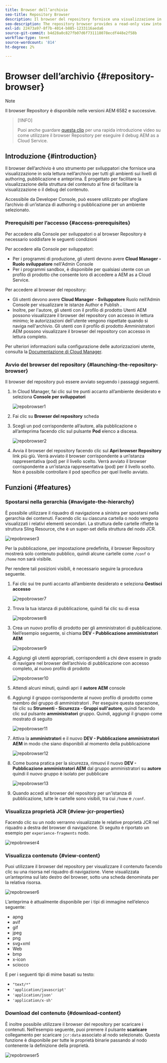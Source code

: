 ```yaml
---
title: Browser dell’archivio
seo-title: Repository Browser
description: Il browser del repository fornisce una visualizzazione in sola lettura nell'archivio per tutti gli ambienti sui livelli di authoring, pubblicazione e anteprima.
seo-description: The repository browser provides a read-only view into the repository for all environments on author, publish, and preview tiers.
exl-id: 22473a97-8f7b-4014-b885-1233116aeda6
source-git-commit: b4d28a0c827fb07d6f731118078ecdf448e2f58b
workflow-type: tm+mt
source-wordcount: '814'
ht-degree: 2%

---
```


# Browser dell’archivio {#repository-browser}

>[!NOTE]
>
>Il browser Repository è disponibile nelle versioni AEM 6582 e successive.

>[!INFO]
>
>Puoi anche guardare [questa clip](https://experienceleague.adobe.com/docs/experience-manager-learn/cloud-service/debugging/debugging-aem-as-a-cloud-service/repository-browser.html) per una rapida introduzione video su come utilizzare il browser Repository per eseguire il debug AEM as a Cloud Service.

## Introduzione {#introduction}

Il browser dell’archivio è uno strumento per sviluppatori che fornisce una visualizzazione in sola lettura nell’archivio per tutti gli ambienti sui livelli di authoring, pubblicazione e anteprima. È progettato per facilitare la visualizzazione della struttura del contenuto al fine di facilitare la visualizzazione o il debug del contenuto.

Accessibile da Developer Console, può essere utilizzato per sfogliare l’archivio di un’istanza di authoring o pubblicazione per un ambiente selezionato.

### Prerequisiti per l’accesso {#access-prerequisites}

Per accedere alla Console per sviluppatori o al browser Repository è necessario soddisfare le seguenti condizioni

Per accedere alla Console per sviluppatori:

* Per i programmi di produzione, gli utenti devono avere **Cloud Manager - Ruolo sviluppatore** nell&#39;Admin Console
* Per i programmi sandbox, è disponibile per qualsiasi utente con un profilo di prodotto che consente loro di accedere a AEM as a Cloud Service.

Per accedere al browser del repository:

* Gli utenti devono avere **Cloud Manager - Sviluppatore** Ruolo nell’Admin Console per visualizzare le istanze Author e Publish .
* Inoltre, per l&#39;autore, gli utenti con il profilo di prodotto Utenti AEM possono visualizzare il browser del repository con accesso in lettura minimo; le autorizzazioni dell&#39;utente vengono rispettate quando si naviga nell&#39;archivio. Gli utenti con il profilo di prodotto Amministratori AEM possono visualizzare il browser del repository con accesso in lettura completo.

Per ulteriori informazioni sulla configurazione delle autorizzazioni utente, consulta la [Documentazione di Cloud Manager](https://experienceleague.adobe.com/docs/experience-manager-cloud-manager/using/requirements/setting-up-users-and-roles.html).

### Avvio del browser del repository {#launching-the-repository-browser}

Il browser del repository può essere avviato seguendo i passaggi seguenti.

1. In Cloud Manager, fai clic sui tre punti accanto all’ambiente desiderato e seleziona **Console per sviluppatori**

   ![repobrowser1](/help/implementing/developing/tools/assets/repobrowser1.png)

1. Fai clic su **Browser del repository** scheda
1. Scegli un pod corrispondente all’autore, alla pubblicazione o all’anteprima facendo clic sul pulsante **Pod** elenco a discesa.

   ![repobrowser2](/help/implementing/developing/tools/assets/repobrowser2.png)

1. Avvia il browser del repository facendo clic sul **Apri browser Repository** link più giù. Verrà avviato il browser corrispondente a un’istanza rappresentativa (pod) per il livello scelto. Verrà avviato il browser corrispondente a un’istanza rappresentativa (pod) per il livello scelto. Non è possibile controllare il pod specifico per quel livello avviato.

## Funzioni {#features}

### Spostarsi nella gerarchia {#navigate-the-hierarchy}

È possibile utilizzare il riquadro di navigazione a sinistra per spostarsi nella gerarchia dei contenuti. Facendo clic su ciascuna cartella o nodo vengono visualizzati i relativi elementi secondari. La struttura delle cartelle riflette la struttura Sling Resource, che è un super-set della struttura del nodo JCR.

![repobrowser3](/help/implementing/developing/tools/assets/repobrowser3.png)

<!-- Alexandru: temporarily commenting this out, please don't delete. 

Alternatively, you can navigate directly to a path by entering it in the **Path** field, as shown below. This will also expand its location in the content hierarcy view on the left.

![repobrowser14](/help/implementing/developing/tools/assets/repobrowser14.png)

Whenever you click a folder on the left, the Path field automatically populates with its location. This is useful for copying and pasting the value for later usage.

Additionally, when you click on a folder, the URL is dynamically modified to include the path to that folder. This allows for bookmarkable URLs.

-->

Per la pubblicazione, per impostazione predefinita, il browser Repository mostrerà solo contenuto pubblico, quindi alcune cartelle come `/conf` o `/home` non sarà visibile.

Per rendere tali posizioni visibili, è necessario seguire la procedura seguente.

1. Fai clic sui tre punti accanto all’ambiente desiderato e seleziona **Gestisci accesso**

   ![repobrowser7](/help/implementing/developing/tools/assets/repobrowser7.png)

1. Trova la tua istanza di pubblicazione, quindi fai clic su di essa

   ![repobrowser8](/help/implementing/developing/tools/assets/repobrowser8.png)

1. Crea un nuovo profilo di prodotto per gli amministratori di pubblicazione. Nell’esempio seguente, si chiama **DEV - Pubblicazione amministratori AEM**

   ![repobrowser9](/help/implementing/developing/tools/assets/repobrowser9.png)

1. Aggiungi gli utenti appropriati, corrispondenti a chi deve essere in grado di navigare nel browser dell’archivio di pubblicazione con accesso completo, al nuovo profilo di prodotto

   ![repobrowser10](/help/implementing/developing/tools/assets/repobrowser10.png)

1. Attendi alcuni minuti, quindi apri il **autore AEM** console
1. Aggiungi il gruppo corrispondente al nuovo profilo di prodotto come membro del gruppo di amministratori . Per eseguire questa operazione, fai clic su **Strumenti - Sicurezza - Gruppi sull&#39;autore**, quindi facendo clic sul pulsante **amministratori** gruppo. Quindi, aggiungi il gruppo come mostrato di seguito

   ![repobrowser11](/help/implementing/developing/tools/assets/repobrowser11.png)

1. Attiva la **amministratori** e il nuovo **DEV - Pubblicazione amministratori AEM** in modo che siano disponibili al momento della pubblicazione

   ![repobrowser12](/help/implementing/developing/tools/assets/repobrowser12.png)

1. Come buona pratica per la sicurezza, rimuovi il nuovo **DEV - Pubblicazione amministratori AEM** dal gruppo amministratori su **autore** quindi il nuovo gruppo è isolato per pubblicare

   ![repobrowser13](/help/implementing/developing/tools/assets/repobrowser13.png)

1. Quando accedi al browser del repository per un&#39;istanza di pubblicazione, tutte le cartelle sono visibili, tra cui `/home` e `/conf`.

### Visualizza proprietà JCR {#view-jcr-properties}

Facendo clic su un nodo verranno visualizzate le relative proprietà JCR nel riquadro a destra del browser di navigazione. Di seguito è riportato un esempio per `experience-fragments` nodo.

![repobrowser4](/help/implementing/developing/tools/assets/repobrowser41.png)

### Visualizza contenuto {#view-content}

Puoi utilizzare il browser del repository per visualizzare il contenuto facendo clic su una risorsa nel riquadro di navigazione. Viene visualizzata un’anteprima sul lato destro del browser, sotto una scheda denominata per la relativa risorsa.

![repobrowser6](/help/implementing/developing/tools/assets/repobrowser61.png)

L’anteprima è attualmente disponibile per i tipi di immagine nell’elenco seguente:

* apng
* avif
* gif
* jpeg
* png
* svg+xml
* Web
* bmp
* x-icon
* sciocco

E per i seguenti tipi di mime basati su testo:

* `"text/*"`
* `'application/javascript'`
* `'application/json'`
* `'application/x-sh'`

### Download del contenuto {#download-content}

È inoltre possibile utilizzare il browser del repository per scaricare i contenuti. Nell’esempio seguente, puoi premere il pulsante **scaricare** collegamento per scaricare `jcr:data` associato al nodo selezionato. Questa funzione è disponibile per tutte le proprietà binarie passando al nodo contenente la definizione della proprietà.

![repobrowser5](/help/implementing/developing/tools/assets/repobrowser52.png)

